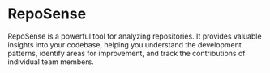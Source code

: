 # RepoSense

RepoSense is a powerful tool for analyzing repositories. It provides valuable insights into your codebase, helping you understand the development patterns, identify areas for improvement, and track the contributions of individual team members.